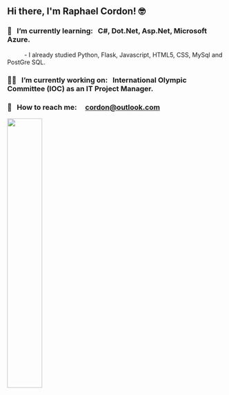 ## Hi there, I'm Raphael Cordon! 🤓

### 🤴 &nbsp; I’m currently learning: &nbsp; C#, Dot.Net, Asp.Net, Microsoft Azure.<br>
  &nbsp; &nbsp; &nbsp; &nbsp; &nbsp; - I already studied Python, Flask, Javascript, HTML5, CSS, MySql and PostGre SQL.


### 🧑‍💼 &nbsp; I’m currently working on: &nbsp; International Olympic Committee (IOC) as an IT Project Manager.

### 📨 &nbsp; How to reach me: &nbsp; &nbsp; cordon@outlook.com

<div>
  <a href="https://github.com/raphaelcordon">
    <img width=40% src="https://github-readme-stats.vercel.app/api/top-langs/?username=raphaelcordon&theme=github_dark">
  </a>
</div>
